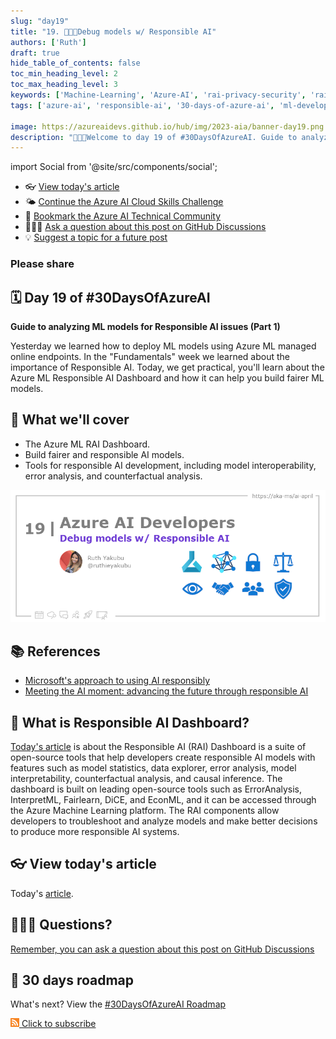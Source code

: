 ```yaml
---
slug: "day19"
title: "19. 🧑🏽‍🔬Debug models w/ Responsible AI"
authors: ['Ruth']
draft: true
hide_table_of_contents: false
toc_min_heading_level: 2
toc_max_heading_level: 3
keywords: ['Machine-Learning', 'Azure-AI', 'rai-privacy-security', 'rai-fairness', 'rai-transparency', 'rai-accountable', 'rai-inclusion', 'rai-reliable']
tags: ['azure-ai', 'responsible-ai', '30-days-of-azure-ai', 'ml-developers', 'app-developers', 'machine-learning-debugging-tools', 'responsible-ai-tools']

image: https://azureaidevs.github.io/hub/img/2023-aia/banner-day19.png
description: "🧑🏽‍🔬Welcome to day 19 of #30DaysOfAzureAI. Guide to analyzing ML models for Responsible AI issues (Part 1) https://azureaidevs.github.io/hub/2023-aia/day19"
---
```


import Social from '@site/src/components/social';

<head>

  <meta name="twitter:url" content="https://azureaidevs.github.io/hub/2023-aia/day19" />
  <meta name="twitter:title" content="Debug models w/ Responsible AI" />
  <meta name="twitter:description" content="🧑🏽‍🔬Welcome to day 19 of #30DaysOfAzureAI. Guide to analyzing ML models for Responsible AI issues (Part 1)" />
  <meta name="twitter:image" content="https://azureaidevs.github.io/hub/img/2023-aia/banner-day19.png" />
  <meta name="twitter:card" content="summary_large_image" />

  <meta property="og:url" content="https://azureaidevs.github.io/hub/2023-aia/day19" />
  <meta property="og:title" content="Welcome to day 19 🧑🏽‍🔬Debug models w/ Responsible AI" />
  <meta property="og:description" content="Guide to analyzing ML models for Responsible AI issues (Part 1) https://azureaidevs.github.io/hub/2023-aia/day19 AzureAiDevs,AI AIEthics,AIforAll" />
  <meta property="og:image" content="https://azureaidevs.github.io/hub/img/2023-aia/banner-day19.png" />
  <meta property="og:type" content="article" />
  <meta property="og:site_name" content="Azure AI Developer" />

  <link rel="canonical" href="https://techcommunity.microsoft.com/t5/ai-machine-learning-blog/getting-started-with-azure-machine-learning-responsible-ai/ba-p/3746948?WT.mc_id=aiml-89446-dglover"  />

</head>

- 👓 [View today's article](https://techcommunity.microsoft.com/t5/ai-machine-learning-blog/getting-started-with-azure-machine-learning-responsible-ai/ba-p/3746948?WT.mc_id=aiml-89446-dglover)
- 🌤️ [Continue the Azure AI Cloud Skills Challenge](https://aka.ms/30-days-of-azure-ai-challenge)
- 🏫 [Bookmark the Azure AI Technical Community](https://techcommunity.microsoft.com/t5/artificial-intelligence-and/ct-p/AI)
- 🙋🏾‍♂️ [Ask a question about this post on GitHub Discussions](https://github.com/AzureAiDevs/hub/discussions/categories/azure-ai-developers)
- 💡 [Suggest a topic for a future post](https://github.com/AzureAiDevs/hub/discussions/categories/call-for-content)

### Please share

<Social
    page_url="https://azureaidevs.github.io/hub/2023-aia/day19"
    image_url="https://azureaidevs.github.io/hub/img/2023-aia/banner-day19.png"
    title="Debug models w/ Responsible AI"
    description= "🧑🏽‍🔬Day 19 of #30DaysOfAzureAI. Unlock the power of Responsible AI with the RAI Dashboard, a suite of open-source tools for model debugging, fairness assessment, and more, now available on Azure Machine Learning."
    hashtags="AzureAiDevs,AI,AIEthics,AIforAll"
    hashtag="#30DaysOfAzureAi"
/>

## 🗓️ Day 19 of #30DaysOfAzureAI

<!-- README
The following description is also used for the tweet. So it should be action oriented and grab attention 
If you update the description, please update the description: in the frontmatter as well.
-->

**Guide to analyzing ML models for Responsible AI issues (Part 1)**

<!-- README
The following is the intro to the post. It should be a short teaser for the post.
-->

Yesterday we learned how to deploy ML models using Azure ML managed online endpoints. In the "Fundamentals" week we learned about the importance of Responsible AI. Today, we get practical, you'll learn about the Azure ML Responsible AI Dashboard and how it can help you build fairer ML models.

## 🎯 What we'll cover

<!-- README
The following list is the main points of the post. There should be 3-4 main points.
 -->


- The Azure ML RAI Dashboard.
- Build fairer and responsible AI models.
- Tools for responsible AI development, including model interoperability, error analysis, and counterfactual analysis.

<!-- 
- Main point 1
- Main point 2
- Main point 3 
- Main point 4
-->

![Image banner for day 19](./../../static/img/2023-aia/banner-day19.png)

<!-- README
Add or update a list relevant references here. These could be links to other blog posts, Microsoft Learn Module, videos, or other resources.
-->



## 📚 References

- [Microsoft's approach to using AI responsibly](https://news.microsoft.com/source/features/ai/microsoft-approach-to-ai/#using-ai-responsibly?WT.mc_id=aiml-89446-dglover)
- [Meeting the AI moment: advancing the future through responsible AI](https://blogs.microsoft.com/on-the-issues/2023/02/02/responsible-ai-chatgpt-artificial-intelligence?WT.mc_id=aiml-89446-dglover)


<!-- README
The following is the body of the post. It should be an overview of the post that you are referencing.
See the Learn More section, if you supplied a canonical link, then will be displayed here.
-->


## 🚌 What is Responsible AI Dashboard?

[Today's article](https://techcommunity.microsoft.com/t5/ai-machine-learning-blog/getting-started-with-azure-machine-learning-responsible-ai/ba-p/3746948?WT.mc_id=aiml-89446-dglover) is about the Responsible AI (RAI) Dashboard is a suite of open-source tools that help developers create responsible AI models with features such as model statistics, data explorer, error analysis, model interpretability, counterfactual analysis, and causal inference. The dashboard is built on leading open-source tools such as ErrorAnalysis, InterpretML, Fairlearn, DiCE, and EconML, and it can be accessed through the Azure Machine Learning platform. The RAI components allow developers to troubleshoot and analyze models and make better decisions to produce more responsible AI systems.

## 👓 View today's article

Today's [article](https://techcommunity.microsoft.com/t5/ai-machine-learning-blog/getting-started-with-azure-machine-learning-responsible-ai/ba-p/3746948?WT.mc_id=aiml-89446-dglover).


## 🙋🏾‍♂️ Questions?

[Remember, you can ask a question about this post on GitHub Discussions](https://github.com/AzureAiDevs/hub/discussions/categories/azure-ai-developers)

## 📍 30 days roadmap

What's next? View the [#30DaysOfAzureAI Roadmap](/hub/roadmap/30days)

[![](./../../static/img/2023-aia/rss.png) Click to subscribe](https://azureaidevs.github.io/hub/2023-aia/rss.xml)
